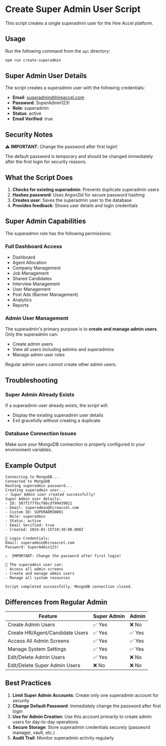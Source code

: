 # Create Super Admin User Script

This script creates a single superadmin user for the Hire Accel platform.

## Usage

Run the following command from the `api` directory:

```bash
npm run create-superadmin
```

## Super Admin User Details

The script creates a superadmin user with the following credentials:

- **Email**: superadmin@hireaccel.com
- **Password**: SuperAdmin123!
- **Role**: superadmin
- **Status**: active
- **Email Verified**: true

## Security Notes

⚠️ **IMPORTANT**: Change the password after first login!

The default password is temporary and should be changed immediately after the first login for security reasons.

## What the Script Does

1. **Checks for existing superadmin**: Prevents duplicate superadmin users
2. **Hashes password**: Uses Argon2id for secure password hashing
3. **Creates user**: Saves the superadmin user to the database
4. **Provides feedback**: Shows user details and login credentials

## Super Admin Capabilities

The superadmin role has the following permissions:

### Full Dashboard Access
- Dashboard
- Agent Allocation
- Company Management
- Job Management
- Shared Candidates
- Interview Management
- User Management
- Post Ads (Banner Management)
- Analytics
- Reports

### Admin User Management
The superadmin's primary purpose is to **create and manage admin users**. Only the superadmin can:
- Create admin users
- View all users including admins and superadmins
- Manage admin user roles

Regular admin users cannot create other admin users.

## Troubleshooting

### Super Admin Already Exists
If a superadmin user already exists, the script will:
- Display the existing superadmin user details
- Exit gracefully without creating a duplicate

### Database Connection Issues
Make sure your MongoDB connection is properly configured in your environment variables.

## Example Output

```
Connecting to MongoDB...
Connected to MongoDB
Hashing superadmin password...
Creating superadmin user...
✅ Super Admin user created successfully!
Super Admin user details:
- ID: 507f1f77bcf86cd799439011
- Email: superadmin@hireaccel.com
- Custom ID: SUPERADMIN001
- Role: superadmin
- Status: active
- Email Verified: true
- Created: 2024-01-15T10:30:00.000Z

🔐 Login Credentials:
Email: superadmin@hireaccel.com
Password: SuperAdmin123!

⚠️  IMPORTANT: Change the password after first login!

📝 The superadmin user can:
- Access all admin screens
- Create and manage admin users
- Manage all system resources

Script completed successfully. MongoDB connection closed.
```

## Differences from Regular Admin

| Feature | Super Admin | Admin |
|---------|-------------|-------|
| Create Admin Users | ✅ Yes | ❌ No |
| Create HR/Agent/Candidate Users | ✅ Yes | ✅ Yes |
| Access All Admin Screens | ✅ Yes | ✅ Yes |
| Manage System Settings | ✅ Yes | ✅ Yes |
| Edit/Delete Admin Users | ✅ Yes | ❌ No |
| Edit/Delete Super Admin Users | ❌ No | ❌ No |

## Best Practices

1. **Limit Super Admin Accounts**: Create only one superadmin account for security
2. **Change Default Password**: Immediately change the password after first login
3. **Use for Admin Creation**: Use this account primarily to create admin users for day-to-day operations
4. **Secure Storage**: Store superadmin credentials securely (password manager, vault, etc.)
5. **Audit Trail**: Monitor superadmin activity regularly

